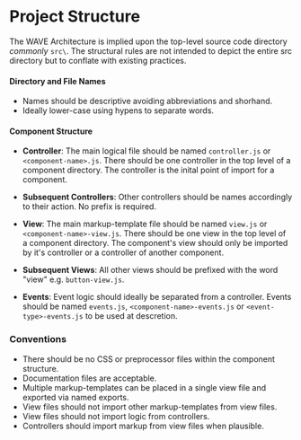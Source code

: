 # Project Structure

The WAVE Architecture is implied upon the top-level source code directory _commonly_ `src\`.
The structural rules are not intended to depict the entire src directory but to conflate with existing practices.

#### Directory and File Names
- Names should be descriptive avoiding abbreviations and shorhand.
- Ideally lower-case using hypens to separate words.

#### Component Structure
- **Controller**: The main logical file should be named `controller.js` or `<component-name>.js`. 
There should be one controller in the top level of a component directory. 
The controller is the inital point of import for a component. 

- **Subsequent Controllers**: Other controllers should be names accordingly to their action. No prefix is required.


- **View**: The main markup-template file should be named `view.js` or `<component-name>-view.js`. 
There should be one view in the top level of a component directory. 
The component's view should only be imported by it's controller or a controller of another component. 

- **Subsequent Views**: All other views should be prefixed with the word "view" e.g. `button-view.js`.

- **Events**: Event logic should ideally be separated from a controller. Events should be named `events.js`, 
`<component-name>-events.js` or `<event-type>-events.js` to be used at descretion.


### Conventions 
- There should be no CSS or preprocessor files within the component structure.
- Documentation files are acceptable.
- Multiple markup-templates can be placed in a single view file and exported via named exports. 
- View files should not import other markup-templates from view files.
- View files should not import logic from controllers.
- Controllers should import markup from view files when plausible.
